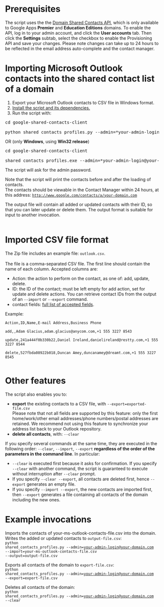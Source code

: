 # Prerequisites #

The script uses the the [Domain Shared Contacts API](http://code.google.com/googleapps/domain/shared_contacts/gdata_shared_contacts_api_reference.html), which is only available to Google Apps **Premier** and **Education Editions** domains. To enable the API, log in to your admin account, and click the **User accounts** tab. Then click the **Settings** subtab, select the checkbox to enable the Provisioning API and save your changes. Please note changes can take up to 24 hours to be reflected in the email address auto-complete and the contact manager.

# Importing Microsoft Outlook contacts into the shared contact list of a domain #

  1. Export your Microsoft Outlook contacts to CSV file in Windows format.
  1. [Install the script and its dependencies.](Installation.md)
  1. Run the script with:
<pre>
cd google-shared-contacts-client<br>
python shared_contacts_profiles.py --admin=*your-admin-login@your-domain.com* --import=*your-ms-outlook-contacts-file.csv* --output=*output-file.csv*</pre>

OR (only **Windows**, using **Win32 release**)

<pre>
cd google-shared-contacts-client<br>
shared_contacts_profiles.exe --admin=*your-admin-login@your-domain.com* --import=*your-ms-outlook-contacts-file.csv* --output=*output-file.csv*</pre>


The script will ask for the admin password.

Note that the script will print the contacts before and after the loading of contacts.<br>The contacts should be viewable in the Contact Manager within 24 hours, at this address: <code>http://www.google.com/contacts/a/your-domain.com</code>

The output file will contain all added or updated contacts with their ID, so that you can later update or delete them. The output format is suitable for input to another invocation.<br>
<br>
<h1>Imported CSV file format</h1>

The Zip file includes an example file: <code>outlook.csv</code>.<br>
<br>
The file is a comma-separated CSV file. The first line should contain the name of each column. Accepted columns are:<br>
<ul><li>Action: the action to perform on the contact, as one of: add, update, delete.<br>
</li><li>ID: the ID of the contact; must be left empty for add action, set for update and delete actions. You can retrieve contact IDs from the output of an <code>--import</code> or <code>--export</code> command.<br>
</li><li>contact fields: <a href='SupportedContactFields.md'>full list of accepted fields</a>.</li></ul>

Example:<br>
<pre><code>Action,ID,Name,E-mail Address,Business Phone<br>
add,,Adam Glacius,adam.glacius@anycom.com,+1 555 3227 8543<br>
update,241a444f0b330b22,Daniel Ireland,danielireland@restty.com,+1 555 3227 8544<br>
delete,527fbda08922b018,Duncan Amey,duncanamey@dreamt.com,+1 555 3227 8545<br>
</code></pre>

<h1>Other features</h1>

The script also enables you to:<br>
<ul><li><b>export</b> the existing contacts to a CSV file, with <code>--export=exported-file.csv</code><br>Please note that not all fields are supported by this feature: only the first home/work/other email addresses/phone numbers/postal addresses are retained. We recommend not using this feature to synchronize your address list back to your Outlook repository.<br>
</li><li><b>delete all contacts</b>, with: <code>--clear</code></li></ul>

If you specify several commands at the same time, they are executed in the following order: <code>--clear</code>, <code>--import</code>, <code>--export</code> <b>regardless of the order of the parameters in the command line</b>. In particular:<br>
<ul><li><code>--clear</code> is executed first because it asks for confirmation. If you specify <code>--clear</code> with another command, the script is guaranteed to execute without interruption after <code>--clear</code> prompt.<br>
</li><li>If you specify <code>--clear --export</code>, all contacts are deleted first, hence <code>--export</code> generates an empty file.<br>
</li><li>If you specify <code>--import --export</code>, the new contacts are imported first, then <code>--export</code> generates a file containing all contacts of the domain including the new ones.</li></ul>

<h1>Example invocations</h1>

Imports the contacts of your-ms-outlook-contacts-file.csv into the domain. Writes the added or updated contacts to <code>output-file.csv</code>:<br>
<code>python shared_contacts_profiles.py --admin=your-admin-login@your-domain.com --import=your-ms-outlook-contacts-file.csv --output=output-file.csv</code>

Exports all contacts of the domain to <code>export-file.csv</code>:<br>
<code>python shared_contacts_profiles.py --admin=your-admin-login@your-domain.com --export=export-file.csv</code>

Deletes all contacts of the domain:<br>
<code>python shared_contacts_profiles.py --admin=your-admin-login@your-domain.com --clear</code>